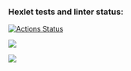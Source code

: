 ### Hexlet tests and linter status:
[![Actions Status](https://github.com/Jeddsenn/java-project-lvl4/workflows/hexlet-check/badge.svg)](https://github.com/Jeddsenn/java-project-lvl4/actions)

<a href="https://codeclimate.com/github/Jeddsenn/java-project-lvl4/maintainability"><img src="https://api.codeclimate.com/v1/badges/c4b3ec5b29efbd1b5ab9/maintainability" /></a>

<a href="https://codeclimate.com/github/Jeddsenn/java-project-lvl4/test_coverage"><img src="https://api.codeclimate.com/v1/badges/c4b3ec5b29efbd1b5ab9/test_coverage" /></a>

